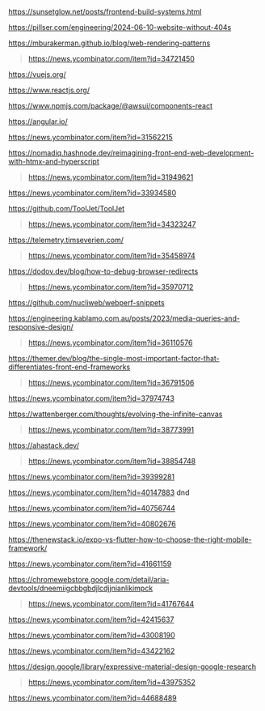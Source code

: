 https://sunsetglow.net/posts/frontend-build-systems.html

https://pillser.com/engineering/2024-06-10-website-without-404s

https://mburakerman.github.io/blog/web-rendering-patterns
> https://news.ycombinator.com/item?id=34721450

https://vuejs.org/

https://www.reactjs.org/

https://www.npmjs.com/package/@awsui/components-react

https://angular.io/

https://news.ycombinator.com/item?id=31562215

https://nomadiq.hashnode.dev/reimagining-front-end-web-development-with-htmx-and-hyperscript
> https://news.ycombinator.com/item?id=31949621

https://news.ycombinator.com/item?id=33934580

https://github.com/ToolJet/ToolJet
> https://news.ycombinator.com/item?id=34323247

https://telemetry.timseverien.com/
> https://news.ycombinator.com/item?id=35458974

https://dodov.dev/blog/how-to-debug-browser-redirects
> https://news.ycombinator.com/item?id=35970712

https://github.com/nucliweb/webperf-snippets

https://engineering.kablamo.com.au/posts/2023/media-queries-and-responsive-design/
> https://news.ycombinator.com/item?id=36110576

https://themer.dev/blog/the-single-most-important-factor-that-differentiates-front-end-frameworks
> https://news.ycombinator.com/item?id=36791506

https://news.ycombinator.com/item?id=37974743

https://wattenberger.com/thoughts/evolving-the-infinite-canvas
> https://news.ycombinator.com/item?id=38773991

https://ahastack.dev/
> https://news.ycombinator.com/item?id=38854748

https://news.ycombinator.com/item?id=39399281

https://news.ycombinator.com/item?id=40147883 dnd

https://news.ycombinator.com/item?id=40756744

https://news.ycombinator.com/item?id=40802676

https://thenewstack.io/expo-vs-flutter-how-to-choose-the-right-mobile-framework/

https://news.ycombinator.com/item?id=41661159

https://chromewebstore.google.com/detail/aria-devtools/dneemiigcbbgbdjlcdjjnianlikimpck
> https://news.ycombinator.com/item?id=41767644

https://news.ycombinator.com/item?id=42415637

https://news.ycombinator.com/item?id=43008190

https://news.ycombinator.com/item?id=43422162

https://design.google/library/expressive-material-design-google-research
> https://news.ycombinator.com/item?id=43975352

https://news.ycombinator.com/item?id=44688489